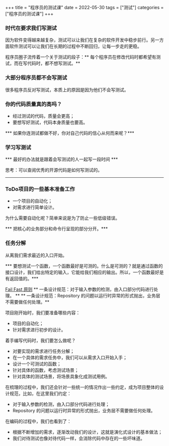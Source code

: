 +++
title = "程序员的测试课"
date = 2022-05-30
tags = ["测试"]
categories = ["程序员的测试课"]
+++


### 时代在要求我们写测试

因为软件变得越来越复杂，测试可以让我们在复杂的软件开发中稳步前行。另一方面软件测试可以让我们在长期的过程中不断回归，让每一步走的更稳。

程序员圈子流传着一个关于测试的段子：** 每个程序员在修改代码时都希望有测试，而在写代码时，都不想写测试。**

### 大部分程序员都不会写测试

很多程序员反对写测试，本质上的原因是因为他们不会写测试。

### 你的代码质量真的高吗？

- 经过测试的代码，质量会更高；
- 要想写好测试，代码本身质量也要高。

*** 如果你连测试都做不好，你对自己代码的信心从何而来呢？***

### 学习写测试

*** 最好的办法就是跟着会写测试的人一起写一段时间 ***

思考：可以查阅优秀的开源代码是如何写测试的。

---

### ToDo项目的一些基本准备工作

- 一个项目的自动化；
- 对需求进行简单设计。

为什么需要自动化呢？简单来说是为了防止一些低级错误。

*** 把核心的业务部分和命令行呈现的部分分开。***

### 任务分解
从离我们需求最近的入口开始。

*** 要想测试一个函数，一个函数最好是可测的。什么是可测的？就是通过函数的接口设计，我们给出特定的输入，它能给我们相应的输出。所以，一个函数最好是有返回值的。***

[Fail Fast 原则](https://time.geekbang.org/column/article/84374)
** 一条设计规范：对于输入参数的检测，由入口部分代码进行处理。 **
** 一条设计规范：Repository 的问题以运行时异常的形式抛出，业务层不需要做任何处理。**


项目刚开始时，我们要准备哪些内容：
- 项目的自动化；
- 针对需求进行初步的设计。

着手编写代码时，我们要怎么做呢？
- 对要实现的需求进行任务分解；
- 在一个具体的需求任务中，我们可以从需求入口开始入手；
- 设计一个可测试的函数；
- 针对具体的函数，考虑测试场景；
- 针对具体的测试场景，将场景具象化成测试用例。

在梳理的过程中，我们还会针对一些统一的情况作出一些约定，成为项目整体的设计规范，比如，在这里我们约定：
- 对于输入参数的检测，由入口部分代码进行处理；
- Repository 的问题以运行时异常的形式抛出，业务层不需要做任何处理。

在编码的过程中，我们也看到了：

- 根据不断增加的需求，逐渐改动我们的设计，这就是演化式设计的基本做法；
- 我们对待测试也像对待代码一样，会消除代码中存在的一些坏味道。

